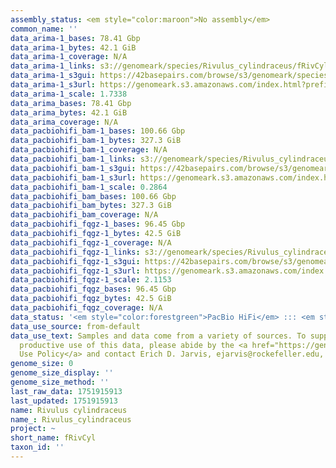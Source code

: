 ```yaml
---
assembly_status: <em style="color:maroon">No assembly</em>
common_name: ''
data_arima-1_bases: 78.41 Gbp
data_arima-1_bytes: 42.1 GiB
data_arima-1_coverage: N/A
data_arima-1_links: s3://genomeark/species/Rivulus_cylindraceus/fRivCyl1/genomic_data/arima/<br>
data_arima-1_s3gui: https://42basepairs.com/browse/s3/genomeark/species/Rivulus_cylindraceus/fRivCyl1/genomic_data/arima/
data_arima-1_s3url: https://genomeark.s3.amazonaws.com/index.html?prefix=species/Rivulus_cylindraceus/fRivCyl1/genomic_data/arima/
data_arima-1_scale: 1.7338
data_arima_bases: 78.41 Gbp
data_arima_bytes: 42.1 GiB
data_arima_coverage: N/A
data_pacbiohifi_bam-1_bases: 100.66 Gbp
data_pacbiohifi_bam-1_bytes: 327.3 GiB
data_pacbiohifi_bam-1_coverage: N/A
data_pacbiohifi_bam-1_links: s3://genomeark/species/Rivulus_cylindraceus/fRivCyl1/genomic_data/pacbio_hifi/<br>
data_pacbiohifi_bam-1_s3gui: https://42basepairs.com/browse/s3/genomeark/species/Rivulus_cylindraceus/fRivCyl1/genomic_data/pacbio_hifi/
data_pacbiohifi_bam-1_s3url: https://genomeark.s3.amazonaws.com/index.html?prefix=species/Rivulus_cylindraceus/fRivCyl1/genomic_data/pacbio_hifi/
data_pacbiohifi_bam-1_scale: 0.2864
data_pacbiohifi_bam_bases: 100.66 Gbp
data_pacbiohifi_bam_bytes: 327.3 GiB
data_pacbiohifi_bam_coverage: N/A
data_pacbiohifi_fqgz-1_bases: 96.45 Gbp
data_pacbiohifi_fqgz-1_bytes: 42.5 GiB
data_pacbiohifi_fqgz-1_coverage: N/A
data_pacbiohifi_fqgz-1_links: s3://genomeark/species/Rivulus_cylindraceus/fRivCyl1/genomic_data/pacbio_hifi/<br>
data_pacbiohifi_fqgz-1_s3gui: https://42basepairs.com/browse/s3/genomeark/species/Rivulus_cylindraceus/fRivCyl1/genomic_data/pacbio_hifi/
data_pacbiohifi_fqgz-1_s3url: https://genomeark.s3.amazonaws.com/index.html?prefix=species/Rivulus_cylindraceus/fRivCyl1/genomic_data/pacbio_hifi/
data_pacbiohifi_fqgz-1_scale: 2.1153
data_pacbiohifi_fqgz_bases: 96.45 Gbp
data_pacbiohifi_fqgz_bytes: 42.5 GiB
data_pacbiohifi_fqgz_coverage: N/A
data_status: '<em style="color:forestgreen">PacBio HiFi</em> ::: <em style="color:forestgreen">Arima</em>'
data_use_source: from-default
data_use_text: Samples and data come from a variety of sources. To support fair and
  productive use of this data, please abide by the <a href="https://genome10k.soe.ucsc.edu/data-use-policies/">Data
  Use Policy</a> and contact Erich D. Jarvis, ejarvis@rockefeller.edu, with any questions.
genome_size: 0
genome_size_display: ''
genome_size_method: ''
last_raw_data: 1751915913
last_updated: 1751915913
name: Rivulus cylindraceus
name_: Rivulus_cylindraceus
project: ~
short_name: fRivCyl
taxon_id: ''
---
```

